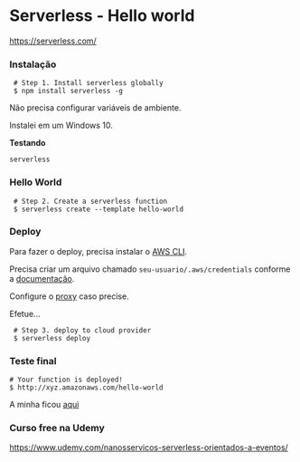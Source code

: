# Serverless - Hello world

https://serverless.com/


### Instalação

     # Step 1. Install serverless globally
     $ npm install serverless -g

Não precisa configurar variáveis de ambiente.

Instalei em um Windows 10.

__Testando__

    serverless

### Hello World

     # Step 2. Create a serverless function
     $ serverless create --template hello-world

### Deploy

Para fazer o deploy, precisa instalar o [AWS CLI](https://docs.aws.amazon.com/cli/).

Precisa criar um arquivo chamado `seu-usuario/.aws/credentials` conforme a [documentação](https://docs.aws.amazon.com/pt_br/cli/latest/userguide/cli-configure-files.html).


Configure o [proxy](configurando-o-proxy.md) caso precise.

Efetue...

     # Step 3. deploy to cloud provider
     $ serverless deploy

### Teste final

    # Your function is deployed!
    $ http://xyz.amazonaws.com/hello-world

A minha ficou [aqui](https://wavwtms5c8.execute-api.us-east-1.amazonaws.com/dev/hello-world) 


### Curso free na Udemy

https://www.udemy.com/nanosservicos-serverless-orientados-a-eventos/
